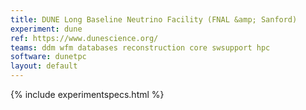 ```yaml
---
title: DUNE Long Baseline Neutrino Facility (FNAL &amp; Sanford)
experiment: dune
ref: https://www.dunescience.org/
teams: ddm wfm databases reconstruction core swsupport hpc
software: dunetpc
layout: default
---
```


{% include experimentspecs.html %}

